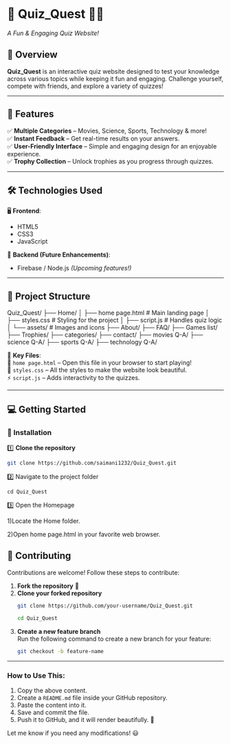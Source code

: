 # 🎉 Quiz_Quest 🧠🎯  
*A Fun & Engaging Quiz Website!*  
 

## 📌 Overview  

**Quiz_Quest** is an interactive quiz website designed to test your knowledge across various topics while keeping it fun and engaging. Challenge yourself, compete with friends, and explore a variety of quizzes!  

---

## 🚀 Features  

✅ **Multiple Categories** – Movies, Science, Sports, Technology & more!  
✅ **Instant Feedback** – Get real-time results on your answers.  
✅ **User-Friendly Interface** – Simple and engaging design for an enjoyable experience.  
✅ **Trophy Collection** – Unlock trophies as you progress through quizzes.  

---


## 🛠️ Technologies Used  

🖥 **Frontend**:  
- HTML5  
- CSS3  
- JavaScript  

📡 **Backend (Future Enhancements)**:  
- Firebase / Node.js *(Upcoming features!)*  

---

## 📂 Project Structure  
Quiz_Quest/ ├── Home/ │ ├── home page.html # Main landing page │ ├── styles.css # Styling for the project │ ├── script.js # Handles quiz logic │ └── assets/ # Images and icons ├── About/ ├── FAQ/ ├── Games list/ ├── Trophies/ ├── categories/ ├── contact/ ├── movies Q-A/ ├── science Q-A/ ├── sports Q-A/ ├── technology Q-A/


📌 **Key Files**:  
📜 `home page.html` – Open this file in your browser to start playing!  
🎨 `styles.css` – All the styles to make the website look beautiful.  
⚡ `script.js` – Adds interactivity to the quizzes.  

---

## 💻 Getting Started  

### 🔧 Installation  

1️⃣ **Clone the repository**  
```bash
git clone https://github.com/saimani1232/Quiz_Quest.git
```
2️⃣ Navigate to the project folder
```
cd Quiz_Quest
```
3️⃣ Open the Homepage

1)Locate the Home folder.

2)Open home page.html in your favorite web browser.

## 🚀 Contributing  

Contributions are welcome! Follow these steps to contribute:  

1. **Fork the repository** 🍴  
2. **Clone your forked repository**  
   ```bash
   git clone https://github.com/your-username/Quiz_Quest.git
 
   cd Quiz_Quest

3. **Create a new feature branch**  
   Run the following command to create a new branch for your feature:  
   ```bash
   git checkout -b feature-name


---

### How to Use This:
1. Copy the above content.
2. Create a `README.md` file inside your GitHub repository.
3. Paste the content into it.
4. Save and commit the file.
5. Push it to GitHub, and it will render beautifully. 🚀  

Let me know if you need any modifications! 😃

